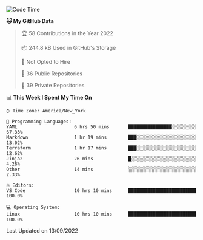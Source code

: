<!--START_SECTION:waka-->
![Code Time](http://img.shields.io/badge/Code%20Time-85%20hrs%209%20mins-blue)

**🐱 My GitHub Data** 

> 🏆 58 Contributions in the Year 2022
 > 
> 📦 244.8 kB Used in GitHub's Storage 
 > 
> 🚫 Not Opted to Hire
 > 
> 📜 36 Public Repositories 
 > 
> 🔑 39 Private Repositories  
 > 
📊 **This Week I Spent My Time On** 

```text
⌚︎ Time Zone: America/New_York

💬 Programming Languages: 
YAML                     6 hrs 50 mins       ████████████████░░░░░░░░░   67.33% 
Markdown                 1 hr 19 mins        ███░░░░░░░░░░░░░░░░░░░░░░   13.02% 
Terraform                1 hr 17 mins        ███░░░░░░░░░░░░░░░░░░░░░░   12.62% 
Jinja2                   26 mins             █░░░░░░░░░░░░░░░░░░░░░░░░   4.28% 
Other                    14 mins             ░░░░░░░░░░░░░░░░░░░░░░░░░   2.33%

🔥 Editors: 
VS Code                  10 hrs 10 mins      █████████████████████████   100.0%

💻 Operating System: 
Linux                    10 hrs 10 mins      █████████████████████████   100.0%

```


 Last Updated on 13/09/2022
<!--END_SECTION:waka-->